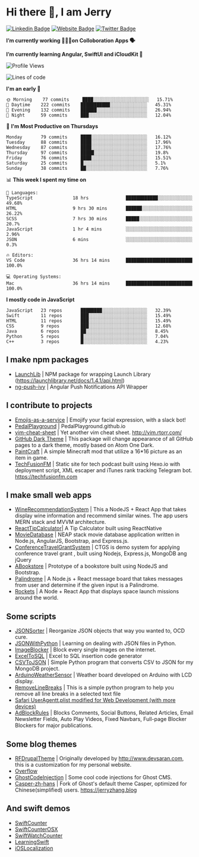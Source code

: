 # Hi there 👋, I am Jerry

[![Linkedin Badge](https://img.shields.io/badge/-JerryFZhang-blue?style=flat&logo=Linkedin&logoColor=white&link=https://www.linkedin.com/in/jerryfzhang/)](https://www.linkedin.com/in/jerryfzhang/)
[![Website Badge](https://img.shields.io/badge/-JerryFZhang.com-47CCCC?style=flat&logo=Google-Chrome&logoColor=white&link=https://JerryFZhang.com)](https://JerryFZhang.com)
[![Twitter Badge](https://img.shields.io/badge/-@JerryF_Zhang-1ca0f1?style=flat&labelColor=1ca0f1&logo=twitter&logoColor=white&link=https://twitter.com/JerryF_Zhang)](https://twitter.com/JerryF_Zhang)

**I’m currently working 👨🏻‍💻on Colloboration Apps 🗣**

**I’m currently learning Angular, SwiftUI and iCloudKit 🌱**

<!--START_SECTION:waka-->
![Profile Views](http://img.shields.io/badge/Profile%20Views-414-blue)

![Lines of code](https://img.shields.io/badge/From%20Hello%20World%20I've%20written-2.4%20million%20Lines%20of%20code-blue)

**I'm an early 🐤** 

```text
🌞 Morning    77 commits     ████░░░░░░░░░░░░░░░░░░░░░   15.71% 
🌆 Daytime    222 commits    ███████████░░░░░░░░░░░░░░   45.31% 
🌃 Evening    132 commits    ██████░░░░░░░░░░░░░░░░░░░   26.94% 
🌙 Night      59 commits     ███░░░░░░░░░░░░░░░░░░░░░░   12.04%

```
📅 **I'm Most Productive on Thursdays** 

```text
Monday       79 commits     ████░░░░░░░░░░░░░░░░░░░░░   16.12% 
Tuesday      88 commits     ████░░░░░░░░░░░░░░░░░░░░░   17.96% 
Wednesday    87 commits     ████░░░░░░░░░░░░░░░░░░░░░   17.76% 
Thursday     97 commits     █████░░░░░░░░░░░░░░░░░░░░   19.8% 
Friday       76 commits     ████░░░░░░░░░░░░░░░░░░░░░   15.51% 
Saturday     25 commits     █░░░░░░░░░░░░░░░░░░░░░░░░   5.1% 
Sunday       38 commits     ██░░░░░░░░░░░░░░░░░░░░░░░   7.76%

```


📊 **This week I spent my time on** 

```text
💬 Languages: 
TypeScript               18 hrs              ████████████░░░░░░░░░░░░░   49.68% 
HTML                     9 hrs 30 mins       ██████░░░░░░░░░░░░░░░░░░░   26.22% 
SCSS                     7 hrs 30 mins       █████░░░░░░░░░░░░░░░░░░░░   20.7% 
JavaScript               1 hr 4 mins         ░░░░░░░░░░░░░░░░░░░░░░░░░   2.96% 
JSON                     6 mins              ░░░░░░░░░░░░░░░░░░░░░░░░░   0.3%

🔥 Editors: 
VS Code                  36 hrs 14 mins      █████████████████████████   100.0%

💻 Operating Systems: 
Mac                      36 hrs 14 mins      █████████████████████████   100.0%

```

**I mostly code in JavaScript** 

```text
JavaScript   23 repos       ████████░░░░░░░░░░░░░░░░░   32.39% 
Swift        11 repos       ███░░░░░░░░░░░░░░░░░░░░░░   15.49% 
HTML         11 repos       ███░░░░░░░░░░░░░░░░░░░░░░   15.49% 
CSS          9 repos        ███░░░░░░░░░░░░░░░░░░░░░░   12.68% 
Java         6 repos        ██░░░░░░░░░░░░░░░░░░░░░░░   8.45% 
Python       5 repos        █░░░░░░░░░░░░░░░░░░░░░░░░   7.04% 
C++          3 repos        █░░░░░░░░░░░░░░░░░░░░░░░░   4.23%

```



<!--END_SECTION:waka-->
  
## I make npm packages
- [LaunchLib](https://github.com/JerryFZhang/LaunchLib-js)	|  NPM package for wrapping Launch Library (https://launchlibrary.net/docs/1.4.1/api.html)
- [ng-push-ivy](https://github.com/JerryFZhang/ng-push-ivy) 	|  Angular Push Notifications API Wrapper	

## I contribute to projects
- [Emojis-as-a-service](https://github.com/BenEmdon/emojis-as-a-service) 	| Emojify your facial expression, with a slack bot! 
- [PedalPlayground](https://github.com/PedalPlayground/PedalPlayground.github.io) | PedalPlayground.github.io	
- [vim-cheat-sheet](https://github.com/rtorr/vim-cheat-sheet) | Yet another vim cheat sheet. http://vim.rtorr.com/
- [GitHub Dark Theme](https://github.com/poychang/github-dark-theme) | This package will change appearance of all GitHub pages to a dark theme, mostly based on Atom One Dark. 
- [PaintCraft](https://github.com/JerryFZhang/PaintCraft) | A simple Minecraft mod that utilize a 16*16 picture as an item in game. 
- [TechFusionFM](https://github.com/TechFusionFM/TechFusionFM) | Static site for tech podcast built using Hexo.io with deployment script, XML escaper and iTunes rank tracking Telegram bot. https://techfusionfm.com 

## I make small web apps
- [WineRecommendationSystem](https://github.com/JerryFZhang/WineRecommendationSystem) |  This a NodeJS + React App that takes display wine information and recommend similar wines. The app users MERN stack and MVVM architecture.
- [ReactTipCalculator](https://github.com/JerryFZhang/ReactTipCalculator)| A Tip Calculator built using ReactNative 
- [MovieDatabase](https://github.com/JerryFZhang/GreatMovieDatabase-App) | NEAP stack movie database application written in Node.js, AngularJS, Bootstrap, and Express.js.
- [ConferenceTravelGrantSystem](https://github.com/JerryFZhang/ConferenceTravelGrantSystem) | CTGS is demo system for applying conference travel grant , built using Nodejs, Express.js, MongoDB ang jQuery
- [ABookstore](https://github.com/JerryFZhang/ABookstore) | Prototype of a bookstore built using NodeJS and Bootstrap. 
- [Palindrome](https://github.com/JerryFZhang/Palindrome) |  A Node.js + React message board that takes messages from user and determine if the given input is a Palindrome. 
- [Rockets](https://github.com/JerryFZhang/Rockets) | A Node + React App that displays space launch missions around the world. 

## Some scripts
- [JSONSorter](https://github.com/JerryFZhang/JSONSorter) | Reorganize JSON objects that way you wanted to, OCD cure.
- [JSONWithPython](https://github.com/JerryFZhang/JSONWithPython) | Learning on dealing with JSON files in Python.
- [ImageBlocker](https://github.com/JerryFZhang/ImageBlocker) | Block every single images on the internet.
- [ExcelToSQL](https://github.com/JerryFZhang/ExcelToSQL) | Excel to SQL insertion code generator
- [CSVToJSON](https://github.com/JerryFZhang/CSVToJSON) | Simple Python program that converts CSV to JSON for my MongoDB project.
- [ArduinoWeatherSensor](https://github.com/JerryFZhang/ArduinoWeatherSensor)  | Weather board developed on Arduino with LCD display.
- [RemoveLineBreaks](https://github.com/JerryFZhang/RemoveLineBreaks) | This is a simple python program to help you remove all line breaks in a selected text file
- [Safari UserAgentt.plist modified for Web Development (with more devices)](https://gist.github.com/JerryFZhang/6be7ae410de3a8cf180644393f0e4ddf)
- [AdBlockRules](https://gist.github.com/JerryFZhang/29796fa2b04d8449905f89bd340c001c) | Blocks Comments, Social Buttons, Related Articles, Email Newsletter Fields, Auto Play Videos, Fixed Navbars, Full-page Blocker Blockers for major publications.

## Some blog themes
- [RFDrupalTheme](https://github.com/JerryFZhang/RFDrupalTheme) | Originally developed by http://www.devsaran.com, this is a customization for my personal website.
- [Overflow](https://github.com/JerryFZhang/Overflow) 
- [GhostCodeInjection](https://github.com/JerryFZhang/GhostCodeInjection) | Some cool code injections for Ghost CMS.
- [Casper-zh-hans](https://github.com/JerryFZhang/Casper-zh-hans ) | Fork of Ghost's default theme Casper, optimized for Chinese(simplified) users. https://jerryzhang.blog

## And swift demos
- [SwiftCounter](https://github.com/JerryFZhang/SwiftCounter)
- [SwiftCounterOSX](https://github.com/JerryFZhang/SwiftCounterOSX)
- [SwiftWatchCounter](https://github.com/JerryFZhang/SwiftWatchCounter)
- [LearningSwift](https://github.com/JerryFZhang/LearningSwift)
- [iOSLocalization](https://github.com/JerryFZhang/iOSLocalization)

